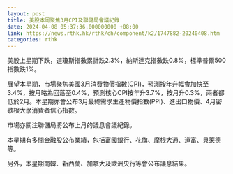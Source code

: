 ```yaml
---
layout: post
title: 美股本周聚焦3月CPI及聯儲局會議紀錄
date: 2024-04-08 05:37:36.000000000 +08:00
link: https://news.rthk.hk/rthk/ch/component/k2/1747882-20240408.htm
categories: rthk
---
```


美股上星期下跌，道瓊斯指數累計跌2.3%，納斯達克指數跌0.8%，標準普爾500指數跌1%。

展望本星期，市場聚焦美國3月消費物價指數(CPI)，預測按年升幅會加快至3.4%，按月略為回落至0.4%，預測核心CPI按年升3.7%，按月升0.3%，兩者都低於2月。本星期亦會公布3月最終需求生產物價指數(PPI)、進出口物價、4月密歇根大學消費者信心指數。

市場亦關注聯儲局將公布上月的議息會議紀錄。

本星期有多間金融股公布業績，包括富國銀行、花旗、摩根大通、道富、貝萊德等。

另外，本星期南韓、新西蘭、加拿大及歐洲央行等會公布議息結果。
